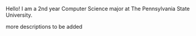 Hello! I am a 2nd year Computer Science major at The Pennsylvania State University.

more descriptions to be added

